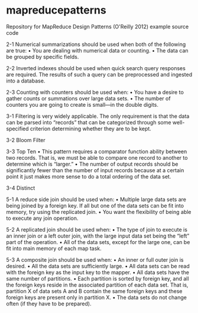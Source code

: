 mapreducepatterns
=================

Repository for MapReduce Design Patterns (O'Reilly 2012) example source code

2-1 Numerical summarizations should be used when both of the following are true:
• You are dealing with numerical data or counting.
• The data can be grouped by specific fields.

2-2 Inverted indexes should be used when
quick search query responses are required.
The results of such a query can be preprocessed and ingested into a database.

2-3 Counting with counters should be used when:
• You have a desire to gather counts or summations over large data sets.
• The number of counters you are going to create is small—in the double digits.

3-1 Filtering is very widely applicable.
The only requirement is that the data can be parsed into “records” that can
be categorized through some well-specified criterion determining whether they are to be kept.

3-2 Bloom Filter

3-3 Top Ten
• This pattern requires a comparator function ability between two records. That is,
  we must be able to compare one record to another to determine which is “larger.”
• The number of output records should be significantly fewer than the number of
  input records because at a certain point it just makes more sense to do a total ordering of the data set.

3-4 Distinct

5-1 A reduce side join should be used when:
• Multiple large data sets are being joined by a foreign key. If all but one of the data
sets can be fit into memory, try using the replicated join.
• You want the flexibility of being able to execute any join operation.

5-2 A replicated join should be used when:
• The type of join to execute is an inner join or a left outer join, with the large input
data set being the “left” part of the operation.
• All of the data sets, except for the large one, can be fit into main memory of each map task.

5-3 A composite join should be used when:
• An inner or full outer join is desired.
• All the data sets are sufficiently large.
• All data sets can be read with the foreign key as the input key to the mapper.
• All data sets have the same number of partitions.
• Each partition is sorted by foreign key, and all the foreign keys reside in the
associated partition of each data set. That is, partition X of data sets A and B contain
the same foreign keys and these foreign keys are present only in partition X.
• The data sets do not change often (if they have to be prepared).    
